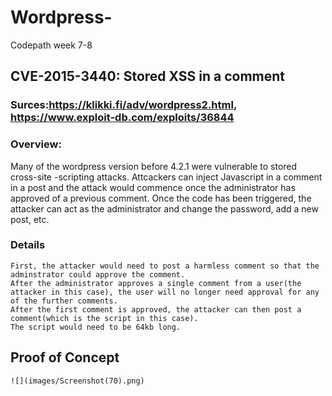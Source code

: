 # Wordpress-
Codepath week 7-8
## CVE-2015-3440: Stored XSS in a comment
### Surces:https://klikki.fi/adv/wordpress2.html, https://www.exploit-db.com/exploits/36844

### Overview:
  Many of the wordpress version before 4.2.1 were vulnerable to stored cross-site -scripting attacks. Attcackers can inject Javascript in a comment in a post and the attack would commence once the administrator has approved of a previous comment.
  Once the code has been triggered, the attacker can act as the administrator and change the password, add a new post, etc.
  
### Details
  
    First, the attacker would need to post a harmless comment so that the adminstrator could approve the comment.
    After the administrator approves a single comment from a user(the attacker in this case), the user will no longer need approval for any of the further comments.
    After the first comment is approved, the attacker can then post a comment(which is the script in this case).
    The script would need to be 64kb long.
    
 ## Proof of Concept
    ![](images/Screenshot(70).png)
